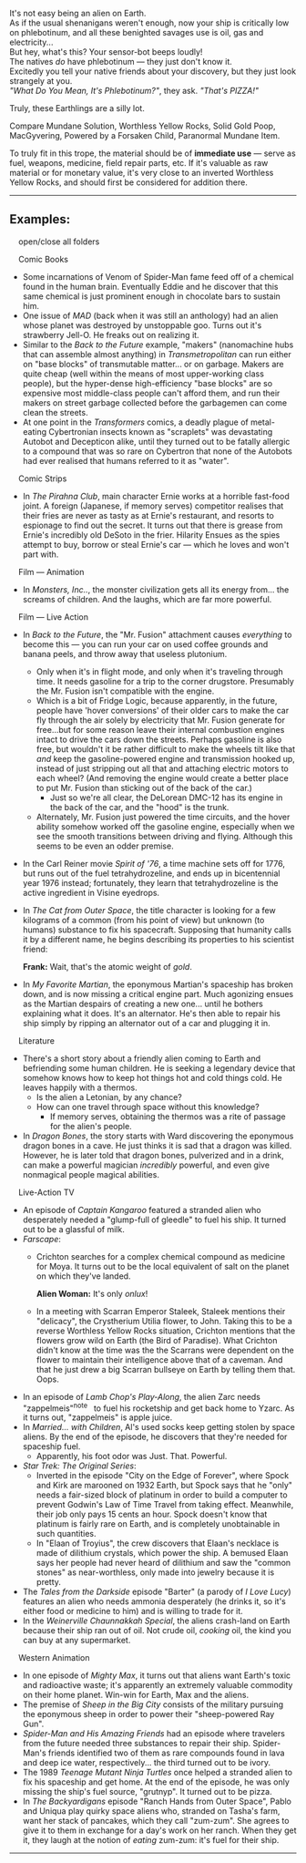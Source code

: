 It's not easy being an alien on Earth.  
As if the usual shenanigans weren't enough, now your ship is critically low on phlebotinum, and all these benighted savages use is oil, gas and electricity...  
But hey, what's this? Your sensor-bot beeps loudly!  
The natives _do_ have phlebotinum — they just don't know it.  
Excitedly you tell your native friends about your discovery, but they just look strangely at you.  
_"What Do You Mean, It's Phlebotinum?"_, they ask. _"That's PIZZA!"_

Truly, these Earthlings are a silly lot.

Compare Mundane Solution, Worthless Yellow Rocks, Solid Gold Poop, MacGyvering, Powered by a Forsaken Child, Paranormal Mundane Item.

To truly fit in this trope, the material should be of **immediate use** — serve as fuel, weapons, medicine, field repair parts, etc. If it's valuable as raw material or for monetary value, it's very close to an inverted Worthless Yellow Rocks, and should first be considered for addition there.

___

## Examples:

    open/close all folders 

    Comic Books 

-   Some incarnations of Venom of Spider-Man fame feed off of a chemical found in the human brain. Eventually Eddie and he discover that this same chemical is just prominent enough in chocolate bars to sustain him.
-   One issue of _MAD_ (back when it was still an anthology) had an alien whose planet was destroyed by unstoppable goo. Turns out it's strawberry Jell-O. He freaks out on realizing it.
-   Similar to the _Back to the Future_ example, "makers" (nanomachine hubs that can assemble almost anything) in _Transmetropolitan_ can run either on "base blocks" of transmutable matter... or on garbage. Makers are quite cheap (well within the means of most upper-working class people), but the hyper-dense high-efficiency "base blocks" are so expensive most middle-class people can't afford them, and run their makers on street garbage collected before the garbagemen can come clean the streets.
-   At one point in the _Transformers_ comics, a deadly plague of metal-eating Cybertronian insects known as "scraplets" was devastating Autobot and Decepticon alike, until they turned out to be fatally allergic to a compound that was so rare on Cybertron that none of the Autobots had ever realised that humans referred to it as "water".

    Comic Strips 

-   In _The Pirahna Club_, main character Ernie works at a horrible fast-food joint. A foreign (Japanese, if memory serves) competitor realises that their fries are never as tasty as at Ernie's restaurant, and resorts to espionage to find out the secret. It turns out that there is grease from Ernie's incredibly old DeSoto in the frier. Hilarity Ensues as the spies attempt to buy, borrow or steal Ernie's car — which he loves and won't part with.

    Film — Animation 

-   In _Monsters, Inc.._, the monster civilization gets all its energy from... the screams of children. And the laughs, which are far more powerful.

    Film — Live Action 

-   In _Back to the Future_, the "Mr. Fusion" attachment causes _everything_ to become this — you can run your car on used coffee grounds and banana peels, and throw away that useless plutonium.
    -   Only when it's in flight mode, and only when it's traveling through time. It needs gasoline for a trip to the corner drugstore. Presumably the Mr. Fusion isn't compatible with the engine.
    -   Which is a bit of Fridge Logic, because apparently, in the future, people have 'hover conversions' of their older cars to make the car fly through the air solely by electricity that Mr. Fusion generate for free...but for some reason leave their internal combustion engines intact to drive the cars down the streets. Perhaps gasoline is also free, but wouldn't it be rather difficult to make the wheels tilt like that _and_ keep the gasoline-powered engine and transmission hooked up, instead of just stripping out all that and attaching electric motors to each wheel? (And removing the engine would create a better place to put Mr. Fusion than sticking out of the back of the car.)
        -   Just so we're all clear, the DeLorean DMC-12 has its engine in the back of the car, and the "hood" is the trunk.
    -   Alternately, Mr. Fusion just powered the time circuits, and the hover ability somehow worked off the gasoline engine, especially when we see the smooth transitions between driving and flying. Although this seems to be even an odder premise.
-   In the Carl Reiner movie _Spirit of '76_, a time machine sets off for 1776, but runs out of the fuel tetrahydrozeline, and ends up in bicentennial year 1976 instead; fortunately, they learn that tetrahydrozeline is the active ingredient in Visine eyedrops.
-   In _The Cat from Outer Space_, the title character is looking for a few kilograms of a common (from his point of view) but unknown (to humans) substance to fix his spacecraft. Supposing that humanity calls it by a different name, he begins describing its properties to his scientist friend:
    
    **Frank:** Wait, that's the atomic weight of _gold_.
    
-   In _My Favorite Martian_, the eponymous Martian's spaceship has broken down, and is now missing a critical engine part. Much agonizing ensues as the Martian despairs of creating a new one... until he bothers explaining what it does. It's an alternator. He's then able to repair his ship simply by ripping an alternator out of a car and plugging it in.

    Literature 

-   There's a short story about a friendly alien coming to Earth and befriending some human children. He is seeking a legendary device that somehow knows how to keep hot things hot and cold things cold. He leaves happily with a thermos.
    -   Is the alien a Letonian, by any chance?
    -   How can one travel through space without this knowledge?
        -   If memory serves, obtaining the thermos was a rite of passage for the alien's people.
-   In _Dragon Bones_, the story starts with Ward discovering the eponymous dragon bones in a cave. He just thinks it is sad that a dragon was killed. However, he is later told that dragon bones, pulverized and in a drink, can make a powerful magician _incredibly_ powerful, and even give nonmagical people magical abilities.

    Live-Action TV 

-   An episode of _Captain Kangaroo_ featured a stranded alien who desperately needed a "glump-full of gleedle" to fuel his ship. It turned out to be a glassful of milk.
-   _Farscape_:
    -   Crichton searches for a complex chemical compound as medicine for Moya. It turns out to be the local equivalent of salt on the planet on which they've landed.
        
        **Alien Woman:** It's only _onlux_!
        
    -   In a meeting with Scarran Emperor Staleek, Staleek mentions their "delicacy", the Crystherium Utilia flower, to John. Taking this to be a reverse Worthless Yellow Rocks situation, Crichton mentions that the flowers grow wild on Earth (the Bird of Paradise). What Crichton didn't know at the time was the the Scarrans were dependent on the flower to maintain their intelligence above that of a caveman. And that he just drew a big Scarran bullseye on Earth by telling them that. Oops.
-   In an episode of _Lamb Chop's Play-Along_, the alien Zarc needs "zappelmeis"<sup>note&nbsp;</sup>  to fuel his rocketship and get back home to Yzarc. As it turns out, "zappelmeis" is apple juice.
-   In _Married... with Children_, Al's used socks keep getting stolen by space aliens. By the end of the episode, he discovers that they're needed for spaceship fuel.
    -   Apparently, his foot odor was Just. That. Powerful.
-   _Star Trek: The Original Series_:
    -   Inverted in the episode "City on the Edge of Forever", where Spock and Kirk are marooned on 1932 Earth, but Spock says that he "only" needs a fair-sized block of platinum in order to build a computer to prevent Godwin's Law of Time Travel from taking effect. Meanwhile, their job only pays 15 cents an hour. Spock doesn't know that platinum is fairly rare on Earth, and is completely unobtainable in such quantities.
    -   In "Elaan of Troyius", the crew discovers that Elaan's necklace is made of dilithium crystals, which power the ship. A bemused Elaan says her people had never heard of dilithium and saw the "common stones" as near-worthless, only made into jewelry because it is pretty.
-   The _Tales from the Darkside_ episode "Barter" (a parody of _I Love Lucy_) features an alien who needs ammonia desperately (he drinks it, so it's either food or medicine to him) and is willing to trade for it.
-   In the _Weinerville Chaunnakkah Special_, the aliens crash-land on Earth because their ship ran out of oil. Not crude oil, _cooking_ oil, the kind you can buy at any supermarket.

    Western Animation 

-   In one episode of _Mighty Max_, it turns out that aliens want Earth's toxic and radioactive waste; it's apparently an extremely valuable commodity on their home planet. Win-win for Earth, Max and the aliens.
-   The premise of _Sheep in the Big City_ consists of the military pursuing the eponymous sheep in order to power their "sheep-powered Ray Gun".
-   _Spider-Man and His Amazing Friends_ had an episode where travelers from the future needed three substances to repair their ship. Spider-Man's friends identified two of them as rare compounds found in lava and deep ice water, respectively... the third turned out to be ivory.
-   The 1989 _Teenage Mutant Ninja Turtles_ once helped a stranded alien to fix his spaceship and get home. At the end of the episode, he was only missing the ship's fuel source, "grutnyp". It turned out to be pizza.
-   In _The Backyardigans_ episode "Ranch Hands from Outer Space", Pablo and Uniqua play quirky space aliens who, stranded on Tasha's farm, want her stack of pancakes, which they call "zum-zum". She agrees to give it to them in exchange for a day's work on her ranch. When they get it, they laugh at the notion of _eating_ zum-zum: it's fuel for their ship.

___